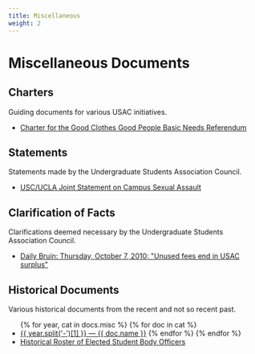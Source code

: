 ```yaml
---
title: Miscellaneous
weight: 2
---
```


# Miscellaneous Documents

## Charters

Guiding documents for various USAC initiatives.

- [Charter for the Good Clothes Good People Basic Needs Referendum](/docs/GCGP%20Charter.pdf)

## Statements

Statements made by the Undergraduate Students Association Council.

- [USC/UCLA Joint Statement on Campus Sexual Assault](/docs/USC_UCLA%20Joint%20Statement%20on%20Campus%20Sexual%20Assault.pdf)

## Clarification of Facts

Clarifications deemed necessary by the Undergraduate Students Association Council.

- [Daily Bruin: Thursday, October 7, 2010: "Unused fees end in USAC surplus"](/docs/DB%2010-7-2010.pdf)

## Historical Documents

Various historical documents from the recent and not so recent past.

<ul>
{% for year, cat in docs.misc %}
{% for doc in cat %}
<li><a href="{{ doc.url }}">{{ year.split('-')[1] }} &mdash; {{ doc.name }}</a>
{% endfor %}
{% endfor %}
<li><a href="/docs/roster.pdf">Historical Roster of Elected Student Body Officers</a>
</ul>
